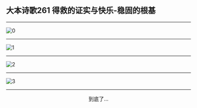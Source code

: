 
## 大本诗歌261 得救的证实与快乐-稳固的根基
        
<div id="aplayer0"></div>

---

<img alt="0" data-original="/data/d0260/0">

---

<img alt="1" data-original="/data/d0260/1">

---

<img alt="2" data-original="/data/d0260/2">

---

<img alt="3" data-original="/data/d0260/3">

---

<p style="text-align: center">到底了...</p>

<script src="/js/dist-view.js"></script>

<script>
MAIN.id = 'd0260';
        
const ap0 = new APlayer({
    container: document.getElementById('aplayer0'),
    volume: 1,
    loop: 'none',
    preload: 'none',
    audio: [{
        name: '大本诗歌261.mp3',
        artist: '大本诗歌',
        url: 'https://res.wx.qq.com/voice/getvoice?mediaid=MzI0NTk3MDM5M18yMjQ3NDkwNzc2',
        cover: '/favicon'
    }]
});
</script>
